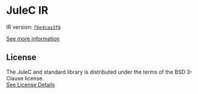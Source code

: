 # JuleC IR

IR version: [`f8e4caa3f8`](https://github.com/julelang/jule/tree/f8e4caa3f82d3367abf14fc340880d76a2fde1c7)

[See more information](https://manual.jule.dev/getting-started/installation/compiling-from-source/compile-from-ir)

## License

The JuleC and standard library is distributed under the terms of the BSD 3-Clause license. \
[See License Details](./LICENSE)
